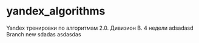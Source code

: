 # yandex_algorithms
Yandex тренировки по алгоритмам 2.0. Дивизион B. 4 недели adsadasd
Branch new sdadas asdasdas

